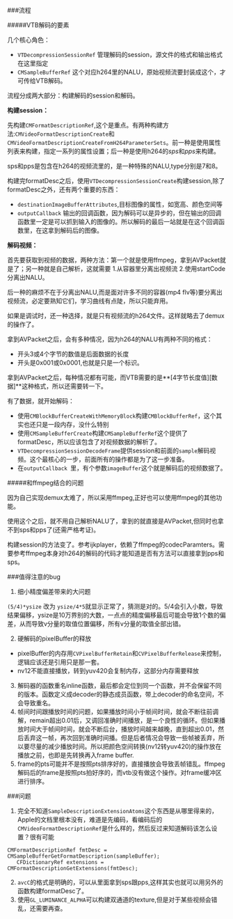 ###流程

#####VTB解码的要素

几个核心角色：

* `VTDecompressionSessionRef` 管理解码的session，源文件的格式和输出格式在这里指定
* `CMSampleBufferRef` 这个对应h264里的NALU，原始视频流要封装成这个，才可传给VTB解码。

流程分成两大部分：构建解码的session和解码。

**构建session：**

 先构建`CMFormatDescriptionRef`,这个是重点。有两种构建方法:`CMVideoFormatDescriptionCreate`和`CMVideoFormatDescriptionCreateFromH264ParameterSets`。前一种是使用属性列表来构建，指定一系列的属性设置；后一种是使用h264的*sps*和*pps*来构建。
 
 sps和pps是包含在h264的视频流里的，是一种特殊的NALU,type分别是7和8。
 
 构建完formatDesc之后，使用`VTDecompressionSessionCreate`构建session,除了formatDesc之外，还有两个重要的东西：
 
 * `destinationImageBufferAttributes`,目标图像的属性，如宽高、颜色空间等
 * `outputCallback` 输出的回调函数，因为解码可以是异步的，但在输出的回调函数里一定是可以抓到输入的图像的。所以解码的最后一站就是在这个回调函数里，在这拿到解码后的图像。

 
**解码视频：**

首先要获取到视频的数据，两种方法：第一个就是使用ffmpeg，拿到AVPacket就是了；另一种就是自己解析，这就需要 1.从容器里分离出视频流 2.使用startCode分离出NALU。

后一种的麻烦不在于分离出NALU,而是面对许多不同的容器(mp4 flv等)要分离出视频流，必定要熟知它们，学习曲线有点陡，所以只能弃用。

如果是调试时，还一种选择，就是只有视频流的h264文件。这样就略去了demux的操作了。

拿到AVPacket之后，会有多种情况，因为h264的NALU有两种不同的格式：

 * 开头3或4个字节的数值是后面数据的长度
 * 开头是0x001或0x0001,也就是只是一个标识。

 拿到AVPacket之后，每种情况都有可能，而VTB需要的是**[4字节长度值][数据]**这种格式，所以还需要转一下。
 
 有了数据，就开始解码：
 
 * 使用`CMBlockBufferCreateWithMemoryBlock`构建`CMBlockBufferRef`，这个其实也还只是一段内存，没什么特别
 * 使用`CMSampleBufferCreate`构建`CMSampleBufferRef`这个提供了formatDesc，所以应该包含了对视频数据的解析了。
 * `VTDecompressionSessionDecodeFrame`提供session和前面的`sample`解码视频。这个最核心的一步，前面所有的操作都是为了这一步准备。
 * 在`outputCallback `里，有个参数`imageBuffer`这个就是解码后的视频数据了。

#####和ffmpeg结合的问题

因为自己实现demux太难了，所以采用ffmpeg,正好也可以使用ffmpeg的其他功能。

使用这个之后，就不用自己解析NALU了，拿到的就直接是AVPacket,但同时也拿不到sps和pps了(还需严格考证)。

构建session的方法变了。参考ijkplayer，依赖了ffmpeg的codecParamters。需要参考ffmpeg本身对h264的解码的代码才能知道是否有方法可以直接拿到pps和sps。

###值得注意的bug

1. 细小精度偏差带来的大问题

 `(5/4)*ysize` 改为 `ysize/4*5`就显示正常了，猜测是对的。5/4会引入小数，导致结果偏移，ysize是10万界别的大数，一点点的精度偏移最后可能会导致1个数的偏差，从而导致v分量的取值位置偏移，所有v分量的取值全部出错。
 
2. 硬解码的pixelBuffer的释放
 * pixelBuffer的内存用`CVPixelBufferRetain`和`CVPixelBufferRelease`来控制，逻辑应该还是引用只是那一套。
 * nv12不能直接播放，转到yuv420会复制内存，这部分内存需要释放

3. 解码器的函数重名inline函数，最后都会定位到同一个函数，并不会保留不同的版本。函数定义成decoder的静态成员函数，带上decoder的命名空间，不会导致重名。
4. 帧间时间跟播放时间的问题，如果播放时间小于帧间时间，就会不断往前调解，remain超出0.01后，又调回准确时间播放，是一个良性的循环。但如果播放时间大于帧间时间，就会不断后台，播放时间越来越晚，直到超出0.01，然后丢弃这一帧，再次回到准确时间播。但是后者情况会导致一些帧被丢弃，所以要尽量的减少播放时间。所以把颜色空间转换(nv12转yuv420)的操作放在播放之前，也即是先转换再入frame buffer.
5. frame的pts可能并不是按照pts排序好的，直接播放会导致丢帧错乱。ffmpeg解码后的frame是按照pts拍好序的，而vtb没有做这个操作。对frame缓冲区进行排序。


###问题

1. 完全不知道`SampleDescriptionExtensionAtoms`这个东西是从哪里得来的，Apple的文档里根本没有，难道是先编码，看编码后的`CMVideoFormatDescriptionRef`是什么样的，然后反过来知道解码该怎么设置？很有可能
 
 ```
 CMFormatDescriptionRef fmtDesc = CMSampleBufferGetFormatDescription(sampleBuffer);
    CFDictionaryRef extensions = CMFormatDescriptionGetExtensions(fmtDesc);
 ```
2. `avcC`的格式是明确的，可以从里面拿到sps跟pps,这样其实也就可以用另外的函数构建formatDesc了。
3. 使用`GL_LUMINANCE_ALPHA`可以构建双通道的texture,但是对于某些视频会错乱，还需要再查。